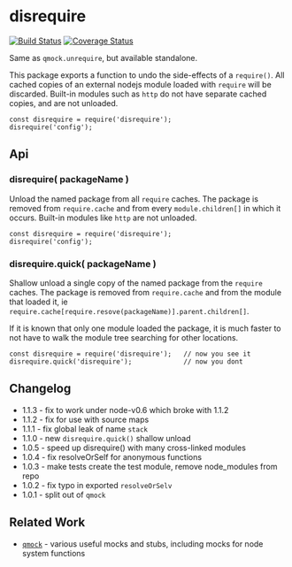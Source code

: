 disrequire
==========
[![Build Status](https://app.travis-ci.com/andrasq/node-disrequire.svg?branch=master)](https://app.travis-ci.com/github/andrasq/node-disrequire?branch=master)
[![Coverage Status](https://coveralls.io/repos/github/andrasq/node-disrequire/badge.svg?branch=master)](https://coveralls.io/github/andrasq/node-disrequire?branch=master)


Same as `qmock.unrequire`, but available standalone.

This package exports a function to undo the side-effects of a `require()`.
All cached copies of an external nodejs module loaded with `require` will be discarded.
Built-in modules such as `http` do not have separate cached copies, and are not unloaded.

    const disrequire = require('disrequire');
    disrequire('config');


Api
---

### disrequire( packageName )

Unload the named package from all `require` caches.  The package is removed from
`require.cache` and from every `module.children[]` in which it occurs.  Built-in modules
like `http` are not unloaded.

    const disrequire = require('disrequire');
    disrequire('config');

### disrequire.quick( packageName )

Shallow unload a single copy of the named package from the `require` caches.  The package is
removed from `require.cache` and from the module that loaded it, ie
`require.cache[require.resove(packageName)].parent.children[]`.

If it is known that only one module loaded the package, it is much faster to not have to
walk the module tree searching for other locations.

    const disrequire = require('disrequire');   // now you see it
    disrequire.quick('disrequire');             // now you dont


Changelog
---------

- 1.1.3 - fix to work under node-v0.6 which broke with 1.1.2
- 1.1.2 - fix for use with source maps
- 1.1.1 - fix global leak of name `stack`
- 1.1.0 - new `disrequire.quick()` shallow unload
- 1.0.5 - speed up disrequire() with many cross-linked modules
- 1.0.4 - fix resolveOrSelf for anonymous functions
- 1.0.3 - make tests create the test module, remove node_modules from repo
- 1.0.2 - fix typo in exported `resolveOrSelv`
- 1.0.1 - split out of `qmock`


Related Work
------------

- [`qmock`](https://npmjs.com/package/qmock) - various useful mocks and stubs,
  including mocks for node system functions
